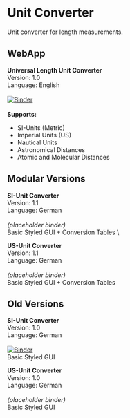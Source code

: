 # Unit Converter
Unit converter for length measurements.

## WebApp
**Universal Length Unit Converter** \
Version: 1.0 \
Language: English \
 \
 [![Binder](https://mybinder.org/badge_logo.svg)](https://mybinder.org/v2/gh/kuranez/Unit-Converter/main?urlpath=%2Fvoila%2Frender%2FUniversal_Length_Unit_Converter.ipynb) \
 \
**Supports:** 
- SI-Units (Metric)
- Imperial Units (US)
- Nautical Units
- Astronomical Distances
- Atomic and Molecular Distances

## Modular Versions
**SI-Unit Converter** \
Version: 1.1 \
Language: German \
 \
*(placeholder binder)* \
Basic Styled GUI + Conversion Tables \

**US-Unit Converter** \
Version: 1.1 \
Language: German \
 \
*(placeholder binder)* \
Basic Styled GUI + Conversion Tables

## Old Versions
**SI-Unit Converter** \
Version: 1.0 \
Language: German \
 \
[![Binder](https://mybinder.org/badge_logo.svg)](https://mybinder.org/v2/gh/kuranez/Unit-Converter/HEAD?urlpath=%2Fvoila%2Frender%2FSI_Unit_Converter_V1_0.ipynb) \
Basic Styled GUI

**US-Unit Converter** \
Version: 1.0 \
Language: German \
 \
*(placeholder binder)* \
Basic Styled GUI

